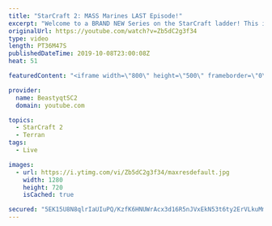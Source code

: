 ```yaml
---
title: "StarCraft 2: MASS Marines LAST Episode!"
excerpt: "Welcome to a BRAND NEW Series on the StarCraft ladder! This is the \"Mass Marines to Grandmaster\" challenge, where the only attacking unit that I'm allowed to make is Marines - and that's it! I am allowed to make Medivacs just so that the gaemplay is not too monotonous, but I believe I could even make"
originalUrl: https://youtube.com/watch?v=Zb5dC2g3f34
type: video
length: PT36M47S
publishedDateTime: 2019-10-08T23:00:08Z
heat: 51

featuredContent: "<iframe width=\"800\" height=\"500\" frameborder=\"0\" src=\"https://www.youtube.com/embed/Zb5dC2g3f34\" allow=\"accelerometer; autoplay; encrypted-media; gyroscope; picture-in-picture\" allowfullscreen></iframe>"

provider:
  name: BeastyqtSC2
  domain: youtube.com

topics:
  - StarCraft 2
  - Terran
tags:
  - Live

images:
  - url: https://i.ytimg.com/vi/Zb5dC2g3f34/maxresdefault.jpg
    width: 1280
    height: 720
    isCached: true

secured: "5EK15U8N8qlrIaUIuPQ/KzfK6HNUWrAcx3d16R5nJVxEkN53t6ty2ErVLkuMmoJWgwARUlatTKZbPKVxWRMCma5oa1iRVVC4OnDvvEh4XSxgW/wjymhupCdvZibNDWhj+A8Hb+eP1RY00yrU1/ZSHYFZhfcaTbA2mzUQ+BB31YKQ8lPiTFXamG/P//HO1iRmqqdOxo4i/yvezaBrQ3Itan1MqkNjhXr1k71Ju3KEM/Zu8/qHlCwk1PYNlwlS9CYPj8ZNmDTK5c9YAUX0TGJIsHKCEbxiRkcfr1aDCM+RIp+xxlRLdPbZM4ed+m0Bd4Df5plFwfCRt7oHNlM/hFm8/B/m9cr3N9mzrnTNIIBsOf0GHxj3ZubUmiDJ8y8c/IYKTuM8H3hgIWEb/4gZA0WwOOfYpG+U2gXNlUgMzimvwQk=;jhADi3se1Lz3MKEBVnOO4w=="
---
```



